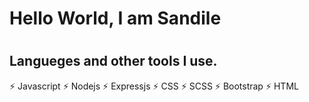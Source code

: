 # Hello World, I am Sandile 
#
#
#


## Langueges and other tools I use.


:zap: Javascript
    :zap: Nodejs
        :zap: Expressjs
:zap: CSS
    :zap: SCSS
    :zap: Bootstrap
:zap: HTML